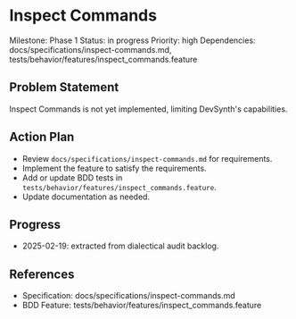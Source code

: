 # Inspect Commands
Milestone: Phase 1
Status: in progress
Priority: high
Dependencies: docs/specifications/inspect-commands.md, tests/behavior/features/inspect_commands.feature

## Problem Statement
Inspect Commands is not yet implemented, limiting DevSynth's capabilities.


## Action Plan
- Review `docs/specifications/inspect-commands.md` for requirements.
- Implement the feature to satisfy the requirements.
- Add or update BDD tests in `tests/behavior/features/inspect_commands.feature`.
- Update documentation as needed.

## Progress
- 2025-02-19: extracted from dialectical audit backlog.

## References
- Specification: docs/specifications/inspect-commands.md
- BDD Feature: tests/behavior/features/inspect_commands.feature
